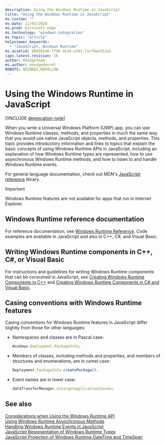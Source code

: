```yaml
---
description: Using the Windows Runtime in JavaScript
title: "Using the Windows Runtime in JavaScript"
ms.custom: ""
ms.date: 11/03/2020
ms.prod: microsoft-edge
ms.technology: "windows-integration"
ms.topic: "article"
helpviewer_keywords: 
  - "JavaScript, Windows Runtime"
ms.assetid: 90658546-f746-4e34-a7d1-71cf9ee322a2
caps.latest.revision: 16
author: MSEdgeTeam
ms.author: msedgedevrel
ROBOTS: NOINDEX,NOFOLLOW
---
```

# Using the Windows Runtime in JavaScript  

[!INCLUDE [deprecation-note](../includes/legacy-edge-note.md)]  

When you write a Universal Windows Platform \(UWP\) app, you can use Windows Runtime classes, methods, and properties in much the same way that you would use native JavaScript objects, methods, and properties.  This topic provides introductory information and links to topics that explain the basic concepts of using Windows Runtime APIs in JavaScript, including an explanation of how Windows Runtime types are represented, how to use asynchronous Windows Runtime methods, and how to listen to and handle Windows Runtime events.  

For general language documentation, check out MDN's [JavaScript reference][MDNJavascriptReference] library.  

> [!IMPORTANT]
> Windows Runtime features are not available for apps that run in Internet Explorer.  

## Windows Runtime reference documentation  

For reference documentation, see [Windows Runtime Reference][UwpApiIndex].  Code examples are available in JavaScript and also in C++, C#, and Visual Basic.  

## Writing Windows Runtime components in C++, C#, or Visual Basic  

For instructions and guidelines for writing Windows Runtime components that can be consumed in JavaScript, see [Creating Windows Runtime Components in C++][WindowsUwpWinrtCpp] and [Creating Windows Runtime Components in C# and Visual Basic][WindowsUwpWinrtCsharpVb].  

## Casing conventions with Windows Runtime features  

Casing conventions for Windows Runtime features in JavaScript differ slightly from those for other languages:  

*   Namespaces and classes are in Pascal case:  
    
    ```javascript
    Windows.Deployment.PackageInfo;
    ```  
    
*   Members of classes, including methods and properties, and members of structures and enumerations, are in camel case:  
    
    ```javascript
    Deployment.PackageInfo.createPackage();
    ```  
    
*   Event names are in lower case:  
    
    ```javascript
    dataTransferManager.ontargetapplicationchosen;
    ```  
    
## See also  

[Considerations when Using the Windows Runtime API][WindowsRuntimeConsiderationsApi]  
[Using Windows Runtime Asynchronous Methods][WindowsRuntimeAsynchronousMethods]   
[Handling Windows Runtime Events in JavaScript][WindowsRuntimeEventsJavascript]   
[JavaScript Representation of Windows Runtime Types][WindowsRuntimeJavascriptTypes]   
[JavaScript Projection of Windows Runtime DateTime and TimeSpan][WindowsRuntimeDatetimeTimespan]  

<!-- links -->  

[WindowsRuntimeConsiderationsApi]: ./considerations-when-using-the-windows-runtime-api.md "Considerations when Using the Windows Runtime API | Microsoft Docs"  
[WindowsRuntimeEventsJavascript]: ./handling-windows-runtime-events-in-javascript.md "Handling Windows Runtime Events in JavaScript | Microsoft Docs"  
[WindowsRuntimeJavascriptTypes]: ./javascript-representation-of-windows-runtime-types.md "JavaScript Representation of Windows Runtime Types | Microsoft Docs"  
[WindowsRuntimeAsynchronousMethods]: ./using-windows-runtime-asynchronous-methods.md "Using Windows Runtime Asynchronous Methods | Microsoft Docs"  
[WindowsRuntimeDatetimeTimespan]: ./windows-runtime-datetime-and-timespan-representations.md "Windows Runtime DateTime and TimeSpan Representations | Microsoft Docs"  

[UwpApiIndex]: /uwp/api/index "Windows UWP Namespaces | Microsoft Docs"  
[WindowsUwpWinrtCpp]: /windows/uwp/winrt-components/creating-windows-runtime-components-in-cpp "Windows Runtime components with C++/CX | Microsoft Docs"  
[WindowsUwpWinrtCsharpVb]: /windows/uwp/winrt-components/creating-windows-runtime-components-in-csharp-and-visual-basic "Windows Runtime components with C# and Visual Basic | Microsoft Docs"  

[MDNJavascriptReference]: https://developer.mozilla.org/docs/Web/JavaScript/Reference "JavaScript reference | MDN"  
